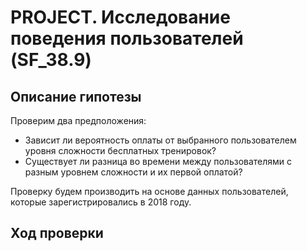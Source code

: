 # PROJECT. Исследование поведения пользователей (SF_38.9)
## Описание гипотезы

Проверим два предположения:

* Зависит ли вероятность оплаты от выбранного пользователем уровня сложности бесплатных тренировок?
* Существует ли разница во времени между пользователями с разным уровнем сложности и их первой оплатой?

Проверку будем производить на основе данных пользователей, которые зарегистрировались в 2018 году.

## Ход проверки
